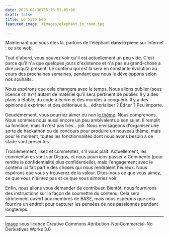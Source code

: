 ```yaml
---
date: 2025-06-30T15:16:55-05:00
draft: false
title: Le Site Web
featured_image: /images/elephant_in_room.jpg

---
```



Maintenant que vous êtes là, parlons de l'éléphant ~~dans la pièce~~ sur Internet : ce site web.  

Tout d'abord, vous pouvez voir qu'il est actuellement un peu vide. C'est parce qu'il n'a que quelques jours d'existence et n'a pas eu grand-chose à dire jusqu'à présent. Le contenu qui _est_ là sera en constante évolution au cours des prochaines semaines, pendant que nous le développons selon nos souhaits.  

Nous espérons que cela changera avec le temps. Nous allons publier (sous licence `CC-BY*`) autant de matériel qu'il sera pertinent de publier. Il y a des plans à établir, du code à écrire et des mondes à conquérir. Il y a des opinions à exprimer et des éditoriaux à... éditorialiser ? Éditer ? Peu importe.

Deuxièmement, vous pourriez aimer ou non [le thème](https://github.com/theNewDynamic/gohugo-theme-ananke). Nous comprenons. Nous sommes nous aussi encore un peu ambivalents à son sujet. Il remplit sa fonction, mais il n'est pas très... joli. Nous envisageons d'organiser une sorte de hackathon ou de concours pour produire un nouveau thème, mais pour le moment, toutes les fonctionnalités dont nous avons besoin à ce stade sont présentes.

Troisièmement, lisez et commentez, s'il vous plaît. Actuellement, les commentaires sont sur Disqus, et nous pourrions passer à Commento (pour rendre la confidentialité plus confidentielle), mais l'engagement avec le contenu ici fait partie des choses qui nous rendraient heureux. Nous espérons que vous y trouverez de la valeur. Dites-nous ce que vous aimez, ce que vous n'aimez pas et ce que vous aimeriez voir.

Enfin, nous allons vous demander de contribuer. Bientôt, nous fournirons des instructions sur la façon de soumettre du contenu. Cela sera strictement ouvert aux membres de BASE, mais nous espérons que cela fournira un endroit pour capturer les pensées de nos passionnés pendant longtemps.


---

[Image](https://www.deviantart.com/pepey/art/Elephant-in-the-room-747516645) sous licence Creative Commons Attribution-NonCommercial-No Derivatives Works 3.0